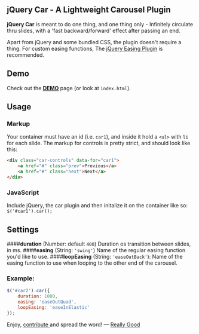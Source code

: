 
## jQuery Car - A Lightweight Carousel Plugin
__jQuery Car__ is meant to do one thing, and one thing only - Infinitely circulate thru slides, with a 'fast backward/forward' effect after passing an end.

Apart from jQuery and some bundled CSS, the plugin doesn't require a thing.
For custom easing functions, The [jQuery Easing Plugin](http://gsgd.co.uk/sandbox/jquery/easing/) is recommended.

## Demo
Check out the [__DEMO__](http://reallygood.co.il/plugins/car/) page (or look at `index.html`).

## Usage
### Markup
Your container must have an id (i.e. `car1`), and inside it hold a `<ul>` with `li` for each slide.
The markup for controls is pretty strict, and should look like this:


```html
<div class="car-controls" data-for="car1">
    <a href="#" class="prev">Previous</a>
    <a href="#" class="next">Next</a>
</div>
```

### JavaScript
Include jQuery, the car plugin and then initalize it on the container like so:
`$('#car1').car();`

## Settings
####__duration__ (Number: default `400`)
Duration os transition between slides, in ms.
####__easing__ (String: `'swing'`)
Name of the regular easing function you'd like to use.
####__loopEasing__ (String: `'easeOutBack'`):
Name of the easing function to use when looping to the other end of the carousel.

### Example:
```javascript
$('#car2').car({
    duration: 1000,
    easing: 'easeOutQuad',
    loopEasing: 'easeInElastic'
});
```

Enjoy, [contribute ](https://github.com/ReallyGood/jQuery-Car/issues) and spread the word!
  — [Really Good](http://reallygoodteam.com)
